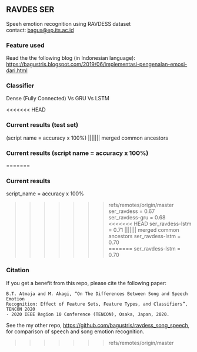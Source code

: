 ## RAVDES SER  
Speeh emotion recognition using RAVDESS dataset  
contact: bagus@ep.its.ac.id

### Feature used
Read the the following blog (in Indonesian language): https://bagustris.blogspot.com/2019/06/implementasi-pengenalan-emosi-dari.html  

### Classifier
Dense (Fully Connected) Vs GRU Vs LSTM

<<<<<<< HEAD
### Current results  (test set)
(script name = accuracy x 100%)
||||||| merged common ancestors
### Current results  (script name = accuracy x 100%)
=======
### Current results  
script_name = accuracy x 100%  
>>>>>>> refs/remotes/origin/master
ser_ravdess = 0.67  
ser_ravdess-gru = 0.68  
<<<<<<< HEAD
ser_ravdess-lstm = 0.71
||||||| merged common ancestors
ser_ravdess-lstm = 0.70  
=======
ser_ravdess-lstm = 0.70  

### Citation
If you get a benefit from this repo, please cite the following paper:
```
B.T. Atmaja and M. Akagi, “On The Differences Between Song and Speech Emotion
Recognition: Effect of Feature Sets, Feature Types, and Classifiers”, TENCON 2020
- 2020 IEEE Region 10 Conference (TENCON), Osaka, Japan, 2020.
``` 


See the my other repo, https://github.com/bagustris/ravdess_song_speech,
for comparison of speech and song emotion recognition.
>>>>>>> refs/remotes/origin/master
